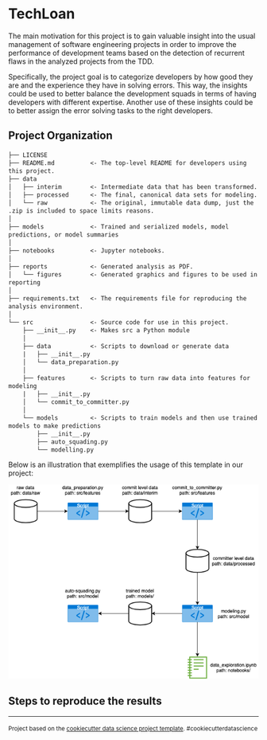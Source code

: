 TechLoan
==============================

The main motivation for this project is to gain valuable insight into the usual management of software engineering projects in order to improve the performance of development teams based on the detection of recurrent flaws in the analyzed projects from the TDD.

Specifically, the project goal is to categorize developers by how good they are and the experience they have in solving errors. This way, the insights could be used to better balance the development squads in terms of having developers with different expertise. Another use of these insights could be to better assign the error solving tasks to the right developers.


Project Organization
------------

    ├── LICENSE
    ├── README.md          <- The top-level README for developers using this project.
    ├── data
    │   ├── interim        <- Intermediate data that has been transformed.
    │   ├── processed      <- The final, canonical data sets for modeling.
    │   └── raw            <- The original, immutable data dump, just the .zip is included to space limits reasons.
    │
    ├── models             <- Trained and serialized models, model predictions, or model summaries
    │
    ├── notebooks          <- Jupyter notebooks.
    │
    ├── reports            <- Generated analysis as PDF.
    │   └── figures        <- Generated graphics and figures to be used in reporting
    │
    ├── requirements.txt   <- The requirements file for reproducing the analysis environment.
    │
    └── src                <- Source code for use in this project.
        ├── __init__.py    <- Makes src a Python module
        │
        ├── data           <- Scripts to download or generate data
        |   ├── __init__.py  
        │   └── data_preparation.py
        │
        ├── features       <- Scripts to turn raw data into features for modeling
        |   ├── __init__.py
        │   └── commit_to_committer.py
        │
        └── models         <- Scripts to train models and then use trained models to make predictions
            ├── __init__.py
            ├── auto_squading.py
            └── modelling.py

Below is an illustration that exemplifies the usage of this template in our project:

![](https://github.com/AnnaPaty/TechLoan/blob/main/reports/figures/flow-diagram.png?raw=true)

Steps to reproduce the results
--------


--------

<p><small>Project based on the <a target="_blank" href="https://drivendata.github.io/cookiecutter-data-science/">cookiecutter data science project template</a>. #cookiecutterdatascience</small></p>
